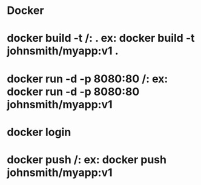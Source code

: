 # Docker
# docker build -t <your-dockerhub-username>/<image-name>:<tag> .   ex: docker build -t johnsmith/myapp:v1 .
# docker run -d -p 8080:80 <your-dockerhub-username>/<image-name>:<tag>    ex: docker run -d -p 8080:80 johnsmith/myapp:v1
# docker login
# docker push <your-dockerhub-username>/<image-name>:<tag>    ex: docker push johnsmith/myapp:v1

